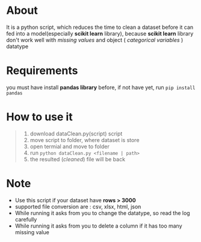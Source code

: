 # About
It is a python script, which reduces the time to clean a dataset before it can fed into a model(especially **scikit learn** library), 
because **scikit learn** library don't work well with *missing values* and object ( *categorical variables* ) datatype

# Requirements
you must have install **pandas library** before, if not have yet, 
run `pip install pandas`

# How to use it
> 1. download dataClean.py(script) script
> 2. move script to folder, where dataset is store
> 3. open termial and move to folder 
> 4. run `python dataClean.py <filename | path>`
> 5. the resulted (*cleaned*) file will be back

# Note
* Use this script if your dataset have **rows > 3000**
* supported file conversion are : csv, xlsx, html, json
* While running it asks from you to change the datatype, so read the log carefully
* While running it asks from you to delete a column if it has too many missing value
